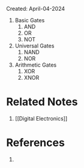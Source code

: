 Created: April-04-2024

1. Basic Gates
	1. AND
	2. OR
	3. NOT
2. Universal Gates
	1. NAND
	2. NOR
3. Arithmetic Gates
	1. XOR
	2. XNOR
# Related Notes

1. [[Digital Electronics]]
# References

1. 